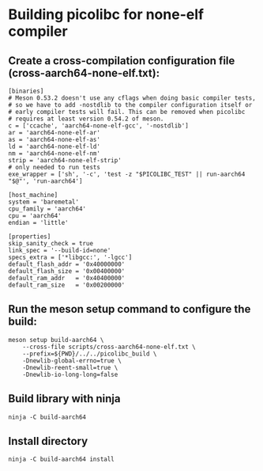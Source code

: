 # Building picolibc for none-elf compiler

## Create a cross-compilation configuration file (cross-aarch64-none-elf.txt):

```
[binaries]
# Meson 0.53.2 doesn't use any cflags when doing basic compiler tests,
# so we have to add -nostdlib to the compiler configuration itself or
# early compiler tests will fail. This can be removed when picolibc
# requires at least version 0.54.2 of meson.
c = ['ccache', 'aarch64-none-elf-gcc', '-nostdlib']
ar = 'aarch64-none-elf-ar'
as = 'aarch64-none-elf-as'
ld = 'aarch64-none-elf-ld'
nm = 'aarch64-none-elf-nm'
strip = 'aarch64-none-elf-strip'
# only needed to run tests
exe_wrapper = ['sh', '-c', 'test -z "$PICOLIBC_TEST" || run-aarch64 "$@"', 'run-aarch64']

[host_machine]
system = 'baremetal'
cpu_family = 'aarch64'
cpu = 'aarch64'
endian = 'little'

[properties]
skip_sanity_check = true
link_spec = '--build-id=none'
specs_extra = ['*libgcc:', '-lgcc']
default_flash_addr = '0x40000000'
default_flash_size = '0x00400000'
default_ram_addr   = '0x40400000'
default_ram_size   = '0x00200000'
```

## Run the meson setup command to configure the build:

```
meson setup build-aarch64 \
    --cross-file scripts/cross-aarch64-none-elf.txt \
    --prefix=${PWD}/../../picolibc_build \
    -Dnewlib-global-errno=true \
    -Dnewlib-reent-small=true \
    -Dnewlib-io-long-long=false 
```

## Build library with ninja

```
ninja -C build-aarch64
```

## Install directory

```
ninja -C build-aarch64 install
```